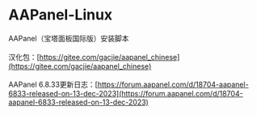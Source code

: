 # AAPanel-Linux
AAPanel（宝塔面板国际版）安装脚本<br/><br/>
汉化包：[https://gitee.com/gacjie/aapanel_chinese](https://gitee.com/gacjie/aapanel_chinese)<br/><br/>
AAPanel 6.8.33更新日志：[https://forum.aapanel.com/d/18704-aapanel-6833-released-on-13-dec-2023](https://forum.aapanel.com/d/18704-aapanel-6833-released-on-13-dec-2023)
